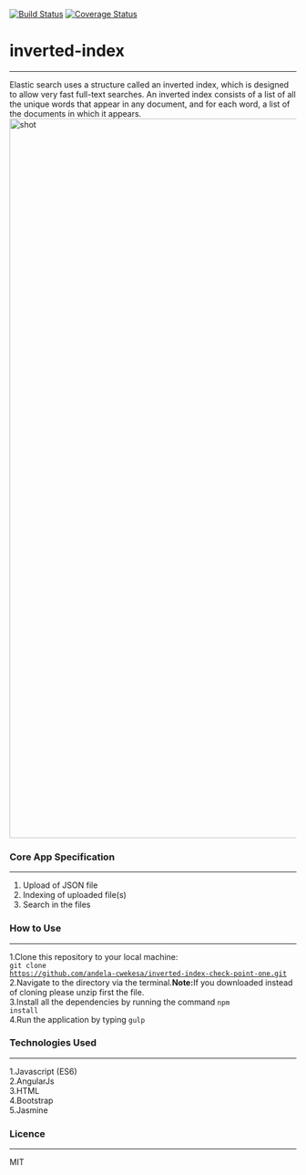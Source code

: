 [![Build Status](https://travis-ci.org/andela-cwekesa/inverted-index-check-point-one.svg?branch=C1_inverted-index)](https://travis-ci.org/andela-cwekesa/inverted-index-check-point-one)
[![Coverage Status](https://coveralls.io/repos/github/andela-cwekesa/inverted-index-check-point-one/badge.svg?branch=C1_inverted-index)](https://coveralls.io/github/andela-cwekesa/inverted-index-check-point-one?branch=C1_inverted-index)
<br>
# inverted-index
--------
Elastic search uses a structure called an inverted index, which is designed to allow very fast full-text searches. An inverted index consists of a list of all the unique words that appear in any document, and for each word, a list of the documents in which it appears. <br>
<img width="1263" alt="shot" src="https://cloud.githubusercontent.com/assets/24464034/21901046/3e1a6b0a-d907-11e6-8966-37dbcbbbee15.png">
<br>

### Core App Specification
--------
1. Upload of JSON file
2. Indexing of uploaded file(s)
3. Search in the files

### How to Use
--------
1.Clone this repository to your local machine: 
<br>
<code>git clone https://github.com/andela-cwekesa/inverted-index-check-point-one.git</code>
<br>
2.Navigate to the directory via the terminal.<b>Note:</b>If you downloaded instead of cloning please unzip first the file.
<br>
3.Install all the dependencies by running the command <code>npm install</code>
<br>
4.Run the application by typing <code>gulp</code>

### Technologies Used
--------
1.Javascript (ES6) <br>
2.AngularJs<br>
3.HTML<br>
4.Bootstrap<br>
5.Jasmine<br>


### Licence
--------

MIT 